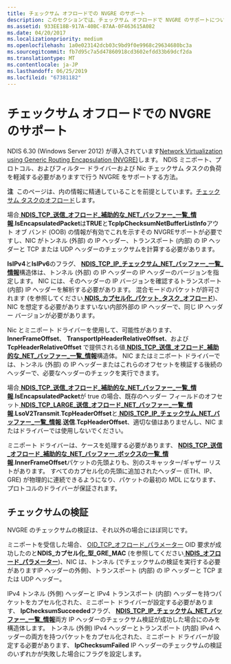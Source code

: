 ```yaml
---
title: チェックサム オフロードでの NVGRE のサポート
description: このセクションでは、チェックサム オフロードで NVGRE のサポートについて説明します
ms.assetid: 933EE18B-917A-40BC-87AA-0F463615A082
ms.date: 04/20/2017
ms.localizationpriority: medium
ms.openlocfilehash: 1a0e023142dcb03c9bd9f0e9968c29634680bc3a
ms.sourcegitcommit: fb7d95c7a5d47860918cd3602efdd33b69dcf2da
ms.translationtype: MT
ms.contentlocale: ja-JP
ms.lasthandoff: 06/25/2019
ms.locfileid: "67381182"
---
```

# <a name="supporting-nvgre-in-checksum-offload"></a>チェックサム オフロードでの NVGRE のサポート


NDIS 6.30 (Windows Server 2012) が導入されています[Network Virtualization using Generic Routing Encapsulation (NVGRE)](network-virtualization-using-generic-routing-encapsulation--nvgre--task-offload.md)します。 NDIS ミニポート、プロトコル、およびフィルター ドライバーおよび Nic チェックサム タスクの負荷を軽減する必要がありますで行う NVGRE をサポートする方法。

**注**  このページは、内の情報に精通していることを前提としています。[チェックサム タスクのオフロード](offloading-checksum-tasks.md)します。

 

場合[ **NDIS\_TCP\_送信\_オフロード\_補助的な\_NET\_バッファー\_一覧\_情報**](https://docs.microsoft.com/windows-hardware/drivers/ddi/content/ndis/ns-ndis-_ndis_tcp_send_offloads_supplemental_net_buffer_list_info).**IsEncapsulatedPacket**は**TRUE**と**TcpIpChecksumNetBufferListInfo**アウト オブ バンド (OOB) の情報が有効でこれを示すその NVGREサポートが必要ですし、NIC がトンネル (外部) の IP ヘッダー、トランスポート (内部) の IP ヘッダーと TCP または UDP ヘッダーのチェックサムを計算する必要があります。

**IsIPv4**と**IsIPv6**のフラグ、 [ **NDIS\_TCP\_IP\_チェックサム\_NET\_バッファー\_一覧\_情報**](https://docs.microsoft.com/windows-hardware/drivers/ddi/content/ndis/ns-ndis-_ndis_tcp_ip_checksum_net_buffer_list_info)構造体は、トンネル (外部) の IP ヘッダーの IP ヘッダーのバージョンを指定します。 NIC には、そのヘッダーの IP バージョンを確認するトランスポート (内部) IP ヘッダーを解析する必要があります。 混合モードのパケットが許可されます (を参照してください[ **NDIS\_カプセル化\_パケット\_タスク\_オフロード**](https://docs.microsoft.com/windows-hardware/drivers/ddi/content/ntddndis/ns-ntddndis-_ndis_encapsulated_packet_task_offload))、NIC を想定する必要がありますいない内部外部の IP ヘッダーで、同じ IP ヘッダー バージョンが必要があります。

Nic とミニポート ドライバーを使用して、可能性があります、 **InnerFrameOffset**、 **TransportIpHeaderRelativeOffset**、および**TcpHeaderRelativeOffset** で提供される値[ **NDIS\_TCP\_送信\_オフロード\_補助的な\_NET\_バッファー\_一覧\_情報**](https://docs.microsoft.com/windows-hardware/drivers/ddi/content/ndis/ns-ndis-_ndis_tcp_send_offloads_supplemental_net_buffer_list_info)構造体。 NIC またはミニポート ドライバーでは、トンネル (外部) の IP ヘッダーまたはこれらのオフセットを検証する後続のヘッダーで、必要なヘッダーのチェックを実行できます。

場合[ **NDIS\_TCP\_送信\_オフロード\_補助的な\_NET\_バッファー\_一覧\_情報**](https://docs.microsoft.com/windows-hardware/drivers/ddi/content/ndis/ns-ndis-_ndis_tcp_send_offloads_supplemental_net_buffer_list_info).**IsEncapsulatedPacket**が true の場合、既存のヘッダー フィールドのオフセット[ **NDIS\_TCP\_LARGE\_送信\_オフロード\_NET\_バッファー\_一覧\_情報**](https://docs.microsoft.com/windows-hardware/drivers/ddi/content/ndis/ns-ndis-_ndis_tcp_large_send_offload_net_buffer_list_info).**LsoV2Transmit**.**TcpHeaderOffset**と[ **NDIS\_TCP\_IP\_チェックサム\_NET\_バッファー\_一覧\_情報**](https://docs.microsoft.com/windows-hardware/drivers/ddi/content/ndis/ns-ndis-_ndis_tcp_ip_checksum_net_buffer_list_info).**送信**.**TcpHeaderOffset**、適切な値はありませんし、NIC またはドライバーでは使用しないでください。

ミニポート ドライバーは、ケースを処理する必要があります、 [ **NDIS\_TCP\_送信\_オフロード\_補助的な\_NET\_バッファー\_ボックスの一覧\_情報**](https://docs.microsoft.com/windows-hardware/drivers/ddi/content/ndis/ns-ndis-_ndis_tcp_send_offloads_supplemental_net_buffer_list_info).**InnerFrameOffset**パケットの先頭よりも、別のスキャッター/ギャザー リストがあります。 すべてのカプセル化の先頭に追加されたヘッダー (ETH、IP、GRE) が物理的に連続できるようになり、パケットの最初の MDL になります、プロトコルのドライバーが保証されます。

## <a name="checksum-validation"></a>チェックサムの検証


NVGRE のチェックサムの検証は、それ以外の場合にほぼ同じです。

ミニポートを受信した場合、 [OID\_TCP\_オフロード\_パラメーター](https://docs.microsoft.com/windows-hardware/drivers/network/oid-tcp-offload-parameters) OID 要求が成功したのと**NDIS\_カプセル化\_型\_GRE\_MAC** (を参照してください[ **NDIS\_オフロード\_パラメーター**](https://docs.microsoft.com/windows-hardware/drivers/ddi/content/ntddndis/ns-ntddndis-_ndis_offload_parameters))、NIC は、トンネル (でチェックサムの検証を実行する必要がありますIP ヘッダーの外側)、トランスポート (内部) の IP ヘッダーと TCP または UDP ヘッダー。

IPv4 トンネル (外側) ヘッダーと IPv4 トランスポート (内部) ヘッダーを持つパケットをカプセル化された、ミニポート ドライバーが設定する必要があります、 **IpChecksumSucceeded**フラグ、 [ **NDIS\_TCP\_IP\_チェックサム\_NET\_バッファー\_一覧\_情報**](https://docs.microsoft.com/windows-hardware/drivers/ddi/content/ndis/ns-ndis-_ndis_tcp_ip_checksum_net_buffer_list_info)両方 IP ヘッダーのチェックサム検証が成功した場合にのみを構造体します。 トンネル (外側) IPv4 ヘッダーとトランスポート (内部) IPv4 ヘッダーの両方を持つパケットをカプセル化された、ミニポート ドライバーが設定する必要があります、 **IpChecksumFailed** IP ヘッダーのチェックサムの検証のいずれかが失敗した場合にフラグを設定します。

 

 





